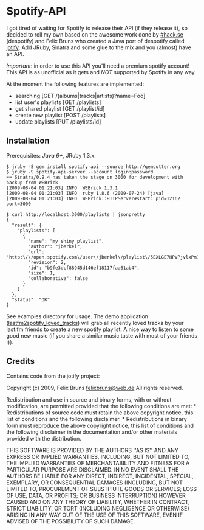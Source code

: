 
# Spotify-API

I got tired of waiting for Spotify to release their API (if they release it), so decided to roll my own based on the awesome
work done by [#hack.se](http://despotify.se) (despotify) and Felix Bruns who created a Java port of despotify called 
[jotify](http://jotify.felixbruns.de/). Add JRuby, Sinatra and some glue to the mix and you (almost) have an API.

*Important*: in order to use this API you'll need a premium spotify account! This API is as unofficial as it gets and *NOT* supported
by Spotify in any way.

At the moment the following features are implemented:

* searching 							[GET /(albums|tracks|artists)?name=Foo]
* list user's playlists 	[GET /playlists]
* get shared playlist			[GET /playlist/id]
* create new playlist   	[POST /playlists]
* update playlists        [PUT	/playlists/id]
	
## Installation

Prerequisites: *Java 6+*, JRuby 1.3.x.

    $ jruby -S gem install spotify-api --source http://gemcutter.org
    $ jruby -S spotify-api-server --account login:password
    == Sinatra/0.9.4 has taken the stage on 3000 for development with backup from WEBrick
    [2009-08-04 01:21:03] INFO  WEBrick 1.3.1
    [2009-08-04 01:21:03] INFO  ruby 1.8.6 (2009-07-24) [java]
    [2009-08-04 01:21:03] INFO  WEBrick::HTTPServer#start: pid=12162 port=3000

    $ curl http://localhost:3000/playlists | jsonpretty
    {
      "result": {
        "playlists": [
          {
            "name": "my shiny playlist",
            "author": "jberkel",
            "url": "http:\/\/open.spotify.com\/user\/jberkel\/playlist\/5EXLGE7HPVPjvlxPmIfrDe",
            "revision": 2,
            "id": "b9fe3dcf88945d146ef18117faa61ab4",
            "size": 1,
            "collaborative": false
          }
        ]
      },
      "status": "OK"
    }
		
See examples directory for usage. The demo application ([lastfm2spotify_loved_tracks](/jberkel/spotify-api/blob/master/examples/lastfm2spotify_loved_tracks)) will
grab all recently loved tracks by your last.fm friends to create a new
spotify playlist. A nice way to listen to some good new music (if you share a similar music taste with most of your friends :)).                      

## Credits

Contains code from the jotify project:

Copyright (c) 2009, Felix Bruns <felixbruns@web.de>
All rights reserved.

Redistribution and use in source and binary forms, with or without
modification, are permitted provided that the following conditions are met:
	 * Redistributions of source code must retain the above copyright
	   notice, this list of conditions and the following disclaimer.
	 * Redistributions in binary form must reproduce the above copyright
	   notice, this list of conditions and the following disclaimer in the
	   documentation and/or other materials provided with the distribution.

THIS SOFTWARE IS PROVIDED BY THE AUTHORS ''AS IS'' AND ANY
EXPRESS OR IMPLIED WARRANTIES, INCLUDING, BUT NOT LIMITED TO, THE IMPLIED
WARRANTIES OF MERCHANTABILITY AND FITNESS FOR A PARTICULAR PURPOSE ARE
DISCLAIMED. IN NO EVENT SHALL THE AUTHORS BE LIABLE FOR ANY
DIRECT, INDIRECT, INCIDENTAL, SPECIAL, EXEMPLARY, OR CONSEQUENTIAL DAMAGES
(INCLUDING, BUT NOT LIMITED TO, PROCUREMENT OF SUBSTITUTE GOODS OR SERVICES;
LOSS OF USE, DATA, OR PROFITS; OR BUSINESS INTERRUPTION) HOWEVER CAUSED AND
ON ANY THEORY OF LIABILITY, WHETHER IN CONTRACT, STRICT LIABILITY, OR TORT
(INCLUDING NEGLIGENCE OR OTHERWISE) ARISING IN ANY WAY OUT OF THE USE OF THIS
SOFTWARE, EVEN IF ADVISED OF THE POSSIBILITY OF SUCH DAMAGE.
